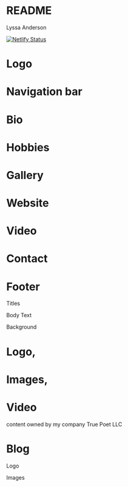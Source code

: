 # README

Lyssa Anderson

[![Netlify Status](https://api.netlify.com/api/v1/badges/f5869d01-dff3-457a-8526-5aa98b28a0ec/deploy-status)](https://app.netlify.com/sites/aboutme-lyssama/deploys)

<!-- Site Description-->

# Logo

# Navigation bar

# Bio

# Hobbies

# Gallery



# Website 

# Video

# Contact

# Footer


<!--Color Scheme-->

Titles

Body Text

Background


<!--Citation-->

# Logo, 
# Images, 
# Video 
content owned by my company True Poet LLC

# Blog 


<!--License-->

Logo

Images


